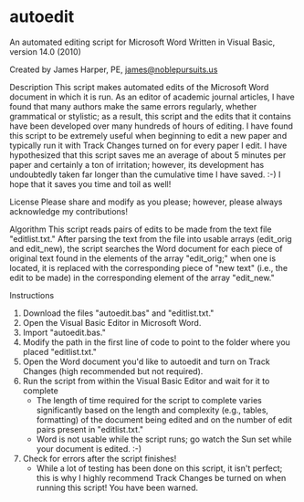 # autoedit
An automated editing script for Microsoft Word
Written in Visual Basic, version 14.0 (2010)

Created by James Harper, PE, james@noblepursuits.us

Description
This script makes automated edits of the Microsoft Word document in which it is run. As an editor of academic journal articles, I have found that many authors make the same errors regularly, whether grammatical or stylistic; as a result, this script and the edits that it contains have been developed over many hundreds of hours of editing. I have found this script to be extremely useful when beginning to edit a new paper and typically run it with Track Changes turned on for every paper I edit. I have hypothesized that this script saves me an average of about 5 minutes per paper and certainly a ton of irritation; however, its development has undoubtedly taken far longer than the cumulative time I have saved. :-) I hope that it saves you time and toil as well!

License
Please share and modify as you please; however, please always acknowledge my contributions!

Algorithm
This script reads pairs of edits to be made from the text file "editlist.txt." After parsing the text from the file into usable arrays (edit_orig and edit_new), the script searches the Word document for each piece of original text found in the elements of the array "edit_orig;" when one is located, it is replaced with the corresponding piece of "new text" (i.e., the edit to be made) in the corresponding element of the array "edit_new."

Instructions
1) Download the files "autoedit.bas" and "editlist.txt."
2) Open the Visual Basic Editor in Microsoft Word.
3) Import "autoedit.bas."
4) Modify the path in the first line of code to point to the folder where you placed "editlist.txt."
5) Open the Word document you'd like to autoedit and turn on Track Changes (high recommended but not required).
6) Run the script from within the Visual Basic Editor and wait for it to complete
   - The length of time required for the script to complete varies significantly based on the length and complexity (e.g., tables, formatting) of the document being edited and on the number of edit pairs present in "editlist.txt."
   - Word is not usable while the script runs; go watch the Sun set while your document is edited. :-)
7) Check for errors after the script finishes!
   - While a lot of testing has been done on this script, it isn't perfect; this is why I highly recommend Track Changes be turned on when running this script! You have been warned.
